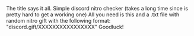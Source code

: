 The title says it all.
Simple discord nitro checker (takes a long time since is pretty hard to get a working one)
All you need is this and a .txt file with random nitro gift with the following format:         
"discord.gift/XXXXXXXXXXXXXXXX"
Goodluck!
